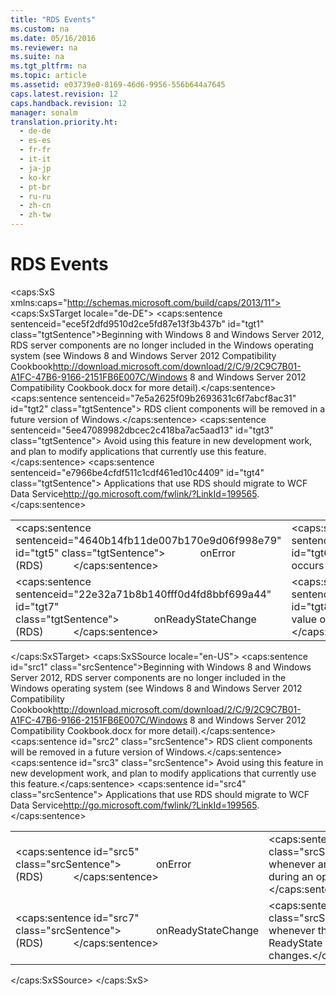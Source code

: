 ```yaml
---
title: "RDS Events"
ms.custom: na
ms.date: 05/16/2016
ms.reviewer: na
ms.suite: na
ms.tgt_pltfrm: na
ms.topic: article
ms.assetid: e03739e0-8169-46d6-9956-556b644a7645
caps.latest.revision: 12
caps.handback.revision: 12
manager: sonalm
translation.priority.ht: 
  - de-de
  - es-es
  - fr-fr
  - it-it
  - ja-jp
  - ko-kr
  - pt-br
  - ru-ru
  - zh-cn
  - zh-tw
---
```

# RDS Events
<?xml version="1.0" encoding="utf-8"?>
<caps:SxS xmlns:caps="http://schemas.microsoft.com/build/caps/2013/11">
  <caps:SxSTarget locale="de-DE">
    <developerOrientationDocument xsi:schemaLocation="http://ddue.schemas.microsoft.com/authoring/2003/5 http://dduestorage.blob.core.windows.net/ddueschema/developer.xsd" xmlns="http://ddue.schemas.microsoft.com/authoring/2003/5" xmlns:xlink="http://www.w3.org/1999/xlink" xmlns:xsi="http://www.w3.org/2001/XMLSchema-instance">
      <introduction>
        <alert class="important">
          <para>
            <caps:sentence sentenceid="ece5f2dfd9510d2ce5fd87e13f3b437b" id="tgt1" class="tgtSentence">Beginning with Windows 8 and Windows Server 2012, RDS server components are no longer included in the Windows operating system (see Windows 8 and <externalLink><linkText>Windows Server 2012 Compatibility Cookbook</linkText><linkUri>http://download.microsoft.com/download/2/C/9/2C9C7B01-A1FC-47B6-9166-2151FB6E007C/Windows 8 and Windows Server 2012 Compatibility Cookbook.docx</linkUri></externalLink> for more detail).</caps:sentence>
            <caps:sentence sentenceid="7e5a2625f09b2693631c6f7abcf8ac31" id="tgt2" class="tgtSentence"> RDS client components will be removed in a future version of Windows.</caps:sentence>
            <caps:sentence sentenceid="5ee47089982dbcec2c418ba7ac5aad13" id="tgt3" class="tgtSentence"> Avoid using this feature in new development work, and plan to modify applications that currently use this feature.</caps:sentence>
            <caps:sentence sentenceid="e7966be4cfdf511c1cdf461ed10c4409" id="tgt4" class="tgtSentence"> Applications that use RDS should migrate to <externalLink><linkText>WCF Data Service</linkText><linkUri>http://go.microsoft.com/fwlink/?LinkId=199565</linkUri></externalLink>.</caps:sentence>
          </para>
        </alert>
        <table>
          <tbody>
            <tr>
              <TD>
                <para>
                  <caps:sentence sentenceid="4640b14fb11de007b170e9d06f998e79" id="tgt5" class="tgtSentence">             <legacyLink xlink:href="b01cbc62-fbd7-4068-b16c-8b0f80a05887">onError (RDS)</legacyLink>           </caps:sentence>
                </para>
              </TD>
              <TD>
                <para>
                  <caps:sentence sentenceid="f073363037cc393a9b250638f11c8ce2" id="tgt6" class="tgtSentence">Called whenever an error occurs during an operation.</caps:sentence>
                </para>
              </TD>
            </tr>
            <tr>
              <TD>
                <para>
                  <caps:sentence sentenceid="22e32a71b8b140fff0d4fd8bbf699a44" id="tgt7" class="tgtSentence">             <legacyLink xlink:href="bf2ae3ac-bfe4-4709-b50a-ea7c282c3164">onReadyStateChange (RDS)</legacyLink>           </caps:sentence>
                </para>
              </TD>
              <TD>
                <para>
                  <caps:sentence sentenceid="d994512ad3e88b80635795c6d2dd7571" id="tgt8" class="tgtSentence">Called whenever the value of the <legacyBold>ReadyState</legacyBold> property changes.</caps:sentence>
                </para>
              </TD>
            </tr>
          </tbody>
        </table>
      </introduction>
      <relatedTopics></relatedTopics>
    </developerOrientationDocument>
  </caps:SxSTarget>
  <caps:SxSSource locale="en-US">
    <developerOrientationDocument xsi:schemaLocation="http://ddue.schemas.microsoft.com/authoring/2003/5 http://dduestorage.blob.core.windows.net/ddueschema/developer.xsd" xmlns="http://ddue.schemas.microsoft.com/authoring/2003/5" xmlns:xlink="http://www.w3.org/1999/xlink" xmlns:xsi="http://www.w3.org/2001/XMLSchema-instance">
      <introduction>
        <alert class="important">
          <para>
            <caps:sentence id="src1" class="srcSentence">Beginning with Windows 8 and Windows Server 2012, RDS server components are no longer included in the Windows operating system (see Windows 8 and <externalLink><linkText>Windows Server 2012 Compatibility Cookbook</linkText><linkUri>http://download.microsoft.com/download/2/C/9/2C9C7B01-A1FC-47B6-9166-2151FB6E007C/Windows 8 and Windows Server 2012 Compatibility Cookbook.docx</linkUri></externalLink> for more detail).</caps:sentence>
            <caps:sentence id="src2" class="srcSentence"> RDS client components will be removed in a future version of Windows.</caps:sentence>
            <caps:sentence id="src3" class="srcSentence"> Avoid using this feature in new development work, and plan to modify applications that currently use this feature.</caps:sentence>
            <caps:sentence id="src4" class="srcSentence"> Applications that use RDS should migrate to <externalLink><linkText>WCF Data Service</linkText><linkUri>http://go.microsoft.com/fwlink/?LinkId=199565</linkUri></externalLink>.</caps:sentence>
          </para>
        </alert>
        <table>
          <tbody>
            <tr>
              <TD>
                <para>
                  <caps:sentence id="src5" class="srcSentence">             <legacyLink xlink:href="b01cbc62-fbd7-4068-b16c-8b0f80a05887">onError (RDS)</legacyLink>           </caps:sentence>
                </para>
              </TD>
              <TD>
                <para>
                  <caps:sentence id="src6" class="srcSentence">Called whenever an error occurs during an operation.</caps:sentence>
                </para>
              </TD>
            </tr>
            <tr>
              <TD>
                <para>
                  <caps:sentence id="src7" class="srcSentence">             <legacyLink xlink:href="bf2ae3ac-bfe4-4709-b50a-ea7c282c3164">onReadyStateChange (RDS)</legacyLink>           </caps:sentence>
                </para>
              </TD>
              <TD>
                <para>
                  <caps:sentence id="src8" class="srcSentence">Called whenever the value of the <legacyBold>ReadyState</legacyBold> property changes.</caps:sentence>
                </para>
              </TD>
            </tr>
          </tbody>
        </table>
      </introduction>
      <relatedTopics></relatedTopics>
    </developerOrientationDocument>
  </caps:SxSSource>
</caps:SxS>